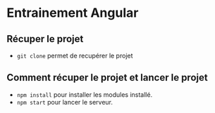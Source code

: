 # Entrainement Angular

## Récuper le projet
- `git clone` permet de recupérer le projet

## Comment récuper le projet et lancer le projet
- `npm install` pour installer les modules installé.
- `npm start` pour lancer le serveur.

